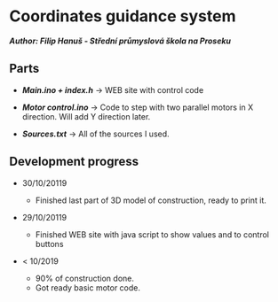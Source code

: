 # Coordinates guidance system
***Author: Filip Hanuš - Střední průmyslová škola na Proseku***

## Parts

* ***Main.ino + index.h***   -> WEB site with control code

* ***Motor control.ino***    -> Code to step with two parallel motors in X direction. Will add Y direction later.

* ***Sources.txt***          -> All of the sources I used.



## Development progress

* 30/10/20119
    * Finished last part of 3D model of construction, ready to print it. 

* 29/10/20119
    * Finished WEB site with java script to show values and to control buttons
    
* < 10/2019
    * 90% of construction done.
    * Got ready basic motor code.




